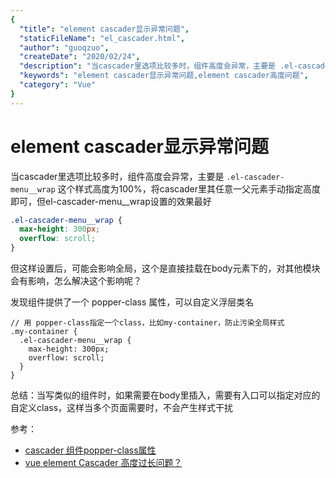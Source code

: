 ```yaml
---
{
  "title": "element cascader显示异常问题",
  "staticFileName": "el_cascader.html",
  "author": "guoqzuo",
  "createDate": "2020/02/24",
  "description": "当cascader里选项比较多时，组件高度会异常，主要是 .el-cascader-menu__wrap 这个样式高度为100%，将cascader里其任意一父元素手动指定高度即可，但el-cascader-menu__wrap设置的效果最好",
  "keywords": "element cascader显示异常问题,element cascader高度问题",
  "category": "Vue"
}
---
```

# element cascader显示异常问题

当cascader里选项比较多时，组件高度会异常，主要是 `.el-cascader-menu__wrap` 这个样式高度为100%，将cascader里其任意一父元素手动指定高度即可，但el-cascader-menu__wrap设置的效果最好
```css
.el-cascader-menu__wrap {
  max-height: 300px;
  overflow: scroll;
}
```
但这样设置后，可能会影响全局，这个是直接挂载在body元素下的，对其他模块会有影响，怎么解决这个影响呢？

发现组件提供了一个 popper-class 属性，可以自定义浮层类名
```less
// 用 popper-class指定一个class，比如my-container，防止污染全局样式
.my-container {
  .el-cascader-menu__wrap {
    max-height: 300px;
    overflow: scroll;
  }
}
```

总结：当写类似的组件时，如果需要在body里插入，需要有入口可以指定对应的自定义class，这样当多个页面需要时，不会产生样式干扰

参考：

- [cascader 组件popper-class属性](https://element.eleme.cn/#/zh-CN/component/cascader#cascader-attributes)
- [vue element Cascader 高度过长问题？](https://segmentfault.com/q/1010000021033440)
